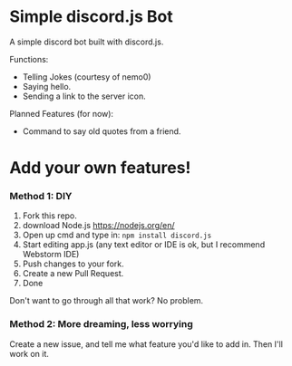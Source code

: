 # Simple discord.js Bot

A simple discord bot built with discord.js.

Functions:

- Telling Jokes (courtesy of nemo0)
- Saying hello.
- Sending a link to the server icon.

Planned Features (for now):

- Command to say old quotes from a friend. 


# Add your own features!

### Method 1: DIY
1. Fork this repo.
2. download Node.js https://nodejs.org/en/
3. Open up cmd and type in: ``npm install discord.js``
4. Start editing app.js (any text editor or IDE is ok, but I recommend Webstorm IDE)
5. Push changes to your fork.
6. Create a new Pull Request.
7. Done 

Don't want to go through all that work? No problem.

### Method 2: More dreaming, less worrying
Create a new issue, and tell me what feature you'd like to add in. Then I'll work on it. 
